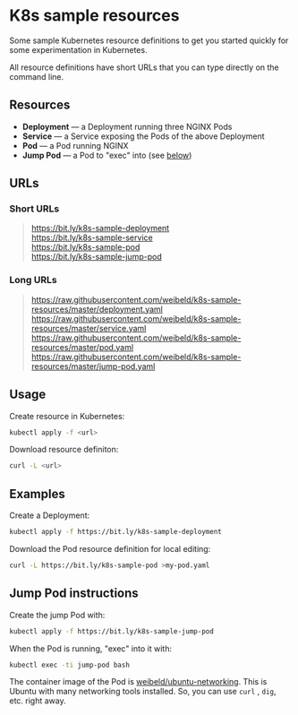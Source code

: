 # K8s sample resources

Some sample Kubernetes resource definitions to get you started quickly for some experimentation in Kubernetes.

All resource definitions have short URLs that you can type directly on the command line.

## Resources

- **Deployment** — a Deployment running three NGINX Pods
- **Service** — a Service exposing the Pods of the above Deployment
- **Pod** — a Pod running NGINX
- **Jump Pod** — a Pod to "exec" into (see [below](#jump-pod-instructions))

## URLs

### Short URLs

> <https://bit.ly/k8s-sample-deployment><br />
<https://bit.ly/k8s-sample-service><br />
<https://bit.ly/k8s-sample-pod><br />
<https://bit.ly/k8s-sample-jump-pod>

### Long URLs

> <https://raw.githubusercontent.com/weibeld/k8s-sample-resources/master/deployment.yaml><br />
<https://raw.githubusercontent.com/weibeld/k8s-sample-resources/master/service.yaml><br />
<https://raw.githubusercontent.com/weibeld/k8s-sample-resources/master/pod.yaml><br />
<https://raw.githubusercontent.com/weibeld/k8s-sample-resources/master/jump-pod.yaml>

## Usage

Create resource in Kubernetes:

```bash
kubectl apply -f <url>
```

Download resource definiton:

```bash
curl -L <url>
```

## Examples

Create a Deployment:

```bash
kubectl apply -f https://bit.ly/k8s-sample-deployment
```

Download the Pod resource definition for local editing:

```bash
curl -L https://bit.ly/k8s-sample-pod >my-pod.yaml
```

## Jump Pod instructions

Create the jump Pod with:

```bash
kubectl apply -f https://bit.ly/k8s-sample-jump-pod
```

When the Pod is running, "exec" into it with:

```bash
kubectl exec -ti jump-pod bash
```

The container image of the Pod is [weibeld/ubuntu-networking](https://github.com/weibeld/docker-ubuntu-networking). This is Ubuntu with many networking tools installed. So, you can use `curl` , `dig`, etc. right away.
